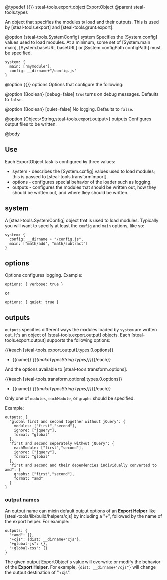 @typedef {{}} steal-tools.export.object ExportObject
@parent steal-tools.types

An object that specifies the modules to load and their outputs. This is used by
[steal-tools.export] and [steal-tools.grunt.export].

@option {steal-tools.SystemConfig} system Specifies the [System.config] values used 
to load modules.  At a minimum, some set of [System.main main], [System.baseURL baseURL]
or [System.configPath configPath] must be specified.

```
system: {
  main: ['mymodule'],
  config: __dirname+"/config.js"
}
```

@option {{}} options Options that configure the following:

  @option {Boolean} [debug=false] `true` turns on debug messages. Defaults to `false`.
  
  @option {Boolean} [quiet=false] No logging.  Defaults to `false`.


@option {Object<String,steal-tools.export.output>} outputs Configures output files to be written.

@body

## Use

Each ExportObject task is configured by three values:

 - system - describes the [System.config] values used to load modules; this is passed to [steal-tools.transformImport].
 - options - configures special behavior of the loader such as logging.
 - outputs - configures the modules that should be written out, how they 
             should be written out, and where they should be written. 

## system

A [steal-tools.SystemConfig] object that is used to load modules. Typically you will want to specify at least the `config` and `main` options, like so:

    system: {
	  config: __dirname + "/config.js",
      main: ["math/add", "math/subtract"]
    }

## options

Options configures logging. Example:

```
options: { verbose: true }
```

or

```
options: { quiet: true }
```

## outputs

`outputs` specifies different ways the modules loaded by `system` are written out. It's
an object of [steal-tools.export.output] objects.  Each [steal-tools.export.output]
supports the following options:

{{#each [steal-tools.export.output].types.0.options}}
 - {{name}} <i>{{{makeTypesString types}}}</i>{{/each}}

And the options available to [steal-tools.transform.options].

{{#each [steal-tools.transform.options].types.0.options}}
 - {{name}} <i>{{{makeTypesString types}}}</i>{{/each}}

Only one of `modules`, `eachModule`, or `graphs` should be specified. 


Example:

```
outputs: {
  "global first and second together without jQuery": {
    modules: ["first","second"],
    ignore: ["jquery"],
    format: "global"
  },
  "first and second seperately without jQuery": {
    eachModule: ["first","second"],
    ignore: ["jquery"],
    format: "global"
  },
  "first and second and their dependencies individually converted to amd": {
    graphs: ["first","second"],
    format: "amd"
  }
}
```

### output names

An output name can mixin default output options of an __Export Helper__ like [steal-tools/lib/build/helpers/cjs]
by including a "+", followed by the name of the export helper.  For example:

```
outputs: {
  "+amd": {},
  "+cjs": {dist: __dirname+"cjs"},
  "+global-js": {},
  "+global-css": {}
}
```

The given output ExportObject's value will overwrite or modify the behavior of the __Export Helper__.  For example,
`{dist: __dirname+"/cjs"}` will change the output destination of "+cjs".





